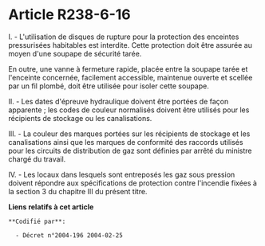 # Article R238-6-16

I. - L'utilisation de disques de rupture pour la protection des enceintes pressurisées habitables est interdite. Cette
protection doit être assurée au moyen d'une soupape de sécurité tarée.

En outre, une vanne à fermeture rapide, placée entre la soupape tarée et l'enceinte concernée, facilement accessible,
maintenue ouverte et scellée par un fil plombé, doit être utilisée pour isoler cette soupape.

II. - Les dates d'épreuve hydraulique doivent être portées de façon apparente ; les codes de couleur normalisés doivent être
utilisés pour les récipients de stockage ou les canalisations.

III. - La couleur des marques portées sur les récipients de stockage et les canalisations ainsi que les marques de conformité
des raccords utilisés pour les circuits de distribution de gaz sont définies par arrêté du ministre chargé du travail.

IV. - Les locaux dans lesquels sont entreposés les gaz sous pression doivent répondre aux spécifications de protection contre
l'incendie fixées à la section 3 du chapitre III du présent titre.

**Liens relatifs à cet article**

	**Codifié par**:

	  - Décret n°2004-196 2004-02-25
